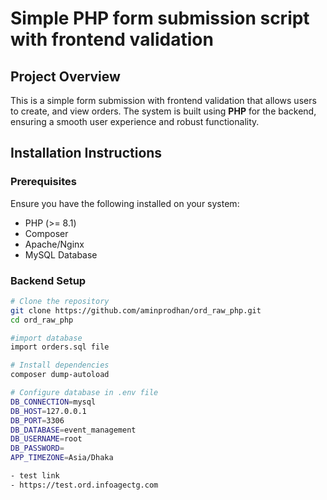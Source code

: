 # Simple PHP form submission script with frontend validation


## Project Overview

This is a simple form submission with frontend validation that allows users to create, and view orders. The system is built using **PHP** for the backend, ensuring a smooth user experience and robust functionality.

## Installation Instructions

### Prerequisites

Ensure you have the following installed on your system:

- PHP (>= 8.1)
- Composer
- Apache/Nginx
- MySQL Database

### Backend Setup

```sh
# Clone the repository
git clone https://github.com/aminprodhan/ord_raw_php.git
cd ord_raw_php

#import database
import orders.sql file

# Install dependencies
composer dump-autoload

# Configure database in .env file
DB_CONNECTION=mysql  
DB_HOST=127.0.0.1  
DB_PORT=3306  
DB_DATABASE=event_management  
DB_USERNAME=root  
DB_PASSWORD=
APP_TIMEZONE=Asia/Dhaka

- test link
- https://test.ord.infoagectg.com
